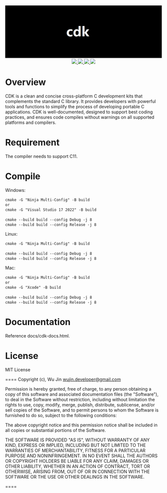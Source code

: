 <p align="center">
  <img src="https://github.com/wujin1989/cdk/blob/main/docs/images/logo.png">
  <a href="https://github.com/wujin1989/cdk/actions/workflows/main.yml">
    <img src="https://img.shields.io/badge/platform-linux%7Cmacosx%7Cwindows-ff69b4">
  </a>
  <a href="https://github.com/wujin1989/cdk/actions/workflows/main.yml">
    <img src="https://github.com/wujin1989/cdk/actions/workflows/main.yml/badge.svg">
  </a>
  <a href="LICENSE">
    <img src="https://img.shields.io/badge/license-MIT-critical">
  </a>
  <a href="https://www.codefactor.io/repository/github/wujin1989/cdk">
    <img src="https://www.codefactor.io/repository/github/wujin1989/cdk/badge">
  </a>
</p>

# Overview
CDK is a clean and concise cross-platform C development kits that complements the standard C library. It provides developers with powerful tools and functions to simplify the process of developing portable C applications. CDK is well-documented, designed to support best coding practices, and ensures code compiles without warnings on all supported platforms and compilers.

# Requirement
The compiler needs to support C11.


# Compile
Windows:

    cmake -G "Ninja Multi-Config" -B build
    or
    cmake -G "Visual Studio 17 2022" -B build

    cmake --build build --config Debug -j 8
    cmake --build build --config Release -j 8

Linux:

    cmake -G "Ninja Multi-Config" -B build
	
    cmake --build build --config Debug -j 8
    cmake --build build --config Release -j 8

Mac:

    cmake -G "Ninja Multi-Config" -B build
    or
    cmake -G "Xcode" -B build

    cmake --build build --config Debug -j 8
    cmake --build build --config Release -j 8

# Documentation
Reference docs/cdk-docs.html.


# License
MIT License

====
Copyright (c), Wu Jin <wujin.developer@gmail.com>

Permission is hereby granted, free of charge, to any person obtaining a copy
of this software and associated documentation files (the "Software"), to
deal in the Software without restriction, including without limitation the
rights to use, copy, modify, merge, publish, distribute, sublicense, and/or
sell copies of the Software, and to permit persons to whom the Software is
furnished to do so, subject to the following conditions:

The above copyright notice and this permission notice shall be included in
all copies or substantial portions of the Software.

THE SOFTWARE IS PROVIDED "AS IS", WITHOUT WARRANTY OF ANY KIND, EXPRESS OR
IMPLIED, INCLUDING BUT NOT LIMITED TO THE WARRANTIES OF MERCHANTABILITY,
FITNESS FOR A PARTICULAR PURPOSE AND NONINFRINGEMENT. IN NO EVENT SHALL THE
AUTHORS OR COPYRIGHT HOLDERS BE LIABLE FOR ANY CLAIM, DAMAGES OR OTHER
LIABILITY, WHETHER IN AN ACTION OF CONTRACT, TORT OR OTHERWISE, ARISING
FROM, OUT OF OR IN CONNECTION WITH THE SOFTWARE OR THE USE OR OTHER DEALINGS
IN THE SOFTWARE.

====
